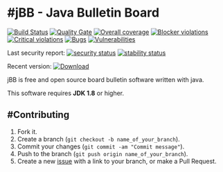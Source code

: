 #jBB - Java Bulletin Board
=================================
[![Build Status](http://vps289371.ovh.net:8000/buildStatus/icon?job=jBB-build-develop)](http://vps289371.ovh.net:8000/job/jBB-build-develop/)
[![Quality Gate](https://sonarcloud.io/api/badges/gate?key=org.jbb:jbb-parent:0.10.0-alpha-SNAPSHOT)](https://sonarcloud.io/dashboard?id=org.jbb%3Ajbb-parent%3A0.10.0-alpha-SNAPSHOT)
[![Overall coverage](https://sonarcloud.io/api/badges/measure?key=org.jbb:jbb-parent:0.10.0-alpha-SNAPSHOT&metric=coverage&blinking=true)](https://sonarcloud.io/dashboard?id=org.jbb%3Ajbb-parent%3A0.10.0-alpha-SNAPSHOT)
[![Blocker violations](https://sonarcloud.io/api/badges/measure?key=org.jbb:jbb-parent:0.10.0-alpha-SNAPSHOT&metric=blocker_violations&blinking=true)](https://sonarcloud.io/dashboard?id=org.jbb%3Ajbb-parent%3A0.10.0-alpha-SNAPSHOT)
[![Critical violations](https://sonarcloud.io/api/badges/measure?key=org.jbb:jbb-parent:0.10.0-alpha-SNAPSHOT&metric=critical_violations&blinking=true)](https://sonarcloud.io/dashboard?id=org.jbb%3Ajbb-parent%3A0.10.0-alpha-SNAPSHOT)
[![Bugs](https://sonarcloud.io/api/badges/measure?key=org.jbb:jbb-parent:0.10.0-alpha-SNAPSHOT&metric=bugs&blinking=true)](https://sonarcloud.io/dashboard?id=org.jbb%3Ajbb-parent%3A0.10.0-alpha-SNAPSHOT)
[![Vulnerabilities](https://sonarcloud.io/api/badges/measure?key=org.jbb:jbb-parent:0.10.0-alpha-SNAPSHOT&metric=vulnerabilities&blinking=true)](https://sonarcloud.io/dashboard?id=org.jbb%3Ajbb-parent%3A0.10.0-alpha-SNAPSHOT)

Last security report: 
[![security status](https://www.meterian.com/badge/gh/jbb-project/jbb/security)](https://www.meterian.com/report/gh/jbb-project/jbb)
[![stability status](https://www.meterian.com/badge/gh/jbb-project/jbb/stability)](https://www.meterian.com/report/gh/jbb-project/jbb)

Recent version: [ ![Download](https://api.bintray.com/packages/project-jbb/jbb-releases/jBB/images/download.svg) ](https://bintray.com/project-jbb/jbb-releases/jBB/_latestVersion)

jBB is free and open source board bulletin software written with java.


This software requires **JDK 1.8** or higher.

#Contributing
------------

1. Fork it.
2. Create a branch (`git checkout -b name_of_your_branch`).
3. Commit your changes (`git commit -am "Commit message"`).
4. Push to the branch (`git push origin name_of_your_branch`).
5. Create a new [issue](https://github.com/jbb-project/jbb/issues/new) with a link to your branch, or make a Pull Request.
